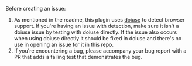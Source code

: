Before creating an issue:

1. As mentioned in the readme, this plugin uses [doiuse](https://github.com/anandthakker/doiuse) to detect browser support. If you're having an issue with detection, make sure it isn't a doiuse issue by testing with doiuse directly. If the issue also occurs when using doiuse directly it should be fixed in doiuse and there's no use in opening an issue for it in this repo.
2. If you're encountering a bug, please accompany your bug report with a PR that adds a failing test that demonstrates the bug.
